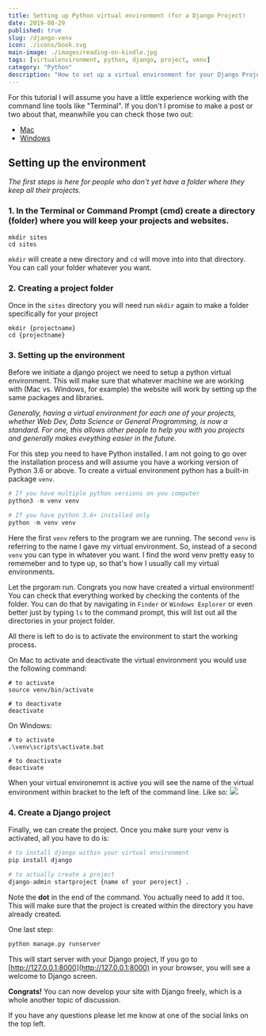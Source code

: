 ```yaml
---
title: Setting up Python virtual environment (for a Django Project)
date: 2019-08-29
published: true
slug: /django-venv
icon: ./icons/book.svg
main-image: ./images/reading-on-kindle.jpg
tags: [virtualenvironment, python, django, project, venv]
category: "Python"
description: "How to set up a virtual environment for your Django Project, or any other Python project, for that matter."
---
```


For this tutorial I will assume you have a little experience working with the command line tools like "Terminal". If you don't I promise to make a post or two about that, meanwhile you can check those two out:

* [Mac](https://www.dummies.com/computers/macs/mac-operating-systems/how-to-use-basic-unix-commands-to-work-in-terminal-on-your-mac/)
* [Windows](https://www.cs.princeton.edu/courses/archive/spr05/cos126/cmd-prompt.html)


## Setting up the environment

_The first steps is here for people who don't yet have a folder where they keep all their projects._

### 1. In the Terminal or Command Prompt (cmd) create a directory (folder) where you will keep your projects and websites.
```
mkdir sites
cd sites
```
`mkdir` will create a new directory and `cd` will move into into that directory. You can call your folder whatever you want.

### 2. Creating a project folder
Once in the `sites` directory you will need run `mkdir` again to make a folder specifically for your project
```
mkdir {projectname}
cd {projectname}
```

### 3. Setting up the environment
Before we initiate a django project we need to setup a python virtual environment. This will make sure that whatever machine we are working with (Mac vs. Windows, for example) the website will work by setting up the same packages and libraries.

_Generally, having a virtual environment for each one of your projects, whether Web Dev, Data Science or General Programming, is now a standard. For one, this allows other people to help you with you projects and generally makes eveything easier in the future._

For this step you need to have Python installed. I am not going to go over the installation process and will assume you have a working version of Python 3.6 or above. To create a virtual environment python has a built-in package `venv`.
```python
# If you have multiple python versions on you computer
python3 -m venv venv

# If you have python 3.6+ installed only
python -m venv venv
```
Here the first `venv` refers to the program we are running. The second `venv` is referring to the name I gave my virtual environment. So, instead of a second `venv` you can type in whatever you want. I find the word venv pretty easy to rememeber and to type up, so that's how I usually call my virtual environments.

Let the prgoram run. Congrats you now have created a virtual environment! You can check that everything worked by checking the contents of the folder. You can do that by navigating in `Finder` or `Windows Explorer` or even better just by typing `ls` to the command prompt, this will list out all the directories in your project folder.

All there is left to do is to activate the environment to start the working process.

On Mac to activate and deactivate the virtual environment you would use the following command:
```
# to activate
source venv/bin/activate

# to deactivate
deactivate
```

On Windows:
```
# to activate
.\venv\scripts\activate.bat

# to deactivate
deactivate
```

When your virtual environemnt is active you will see the name of the virtual environment within bracket to the left of the command line. Like so:
 ![](https://i.imgur.com/mN0w7WA.png)

### 4. Create a Django project
Finally, we can create the project. Once you make sure your venv is activated, all you have to do is:
```python
# to install django within your virtual environment
pip install django

# to actually create a project
django-admin startproject {name of your peroject} .
```
Note the **dot** in the end of the command. You actually need to add it too. This will make sure that the project is created within the directory you have already created.

One last step:
```python
python manage.py runserver
```
This will start server with your Django project, If you go to [http://127.0.0.1:8000](http://127.0.0.1:8000) in your browser, you will see a welcome to Django screen.


**Congrats!** You can now develop your site with Django freely, which is a whole another topic of discussion.

If you have any questions please let me know at one of the social links on the top left.